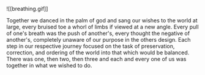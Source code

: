 
![[breathing.gif]]

   Together we danced in the palm of god and sang our wishes to the world at large, every bruised toe a whorl of limbs if viewed at a new angle. Every pull of one's breath was the push of another's, every thought the negative of another's, completely unaware of our purpose in the others design. Each step in our respective journey focused on the task of preservation, correction, and ordering of the world into that which would be balanced. There was one, then two, then three and each and every one of us was together in what we wished to do.